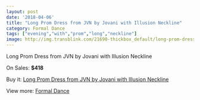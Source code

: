 ```yaml
---
layout: post
date: '2018-04-06'
title: "Long Prom Dress from JVN by Jovani with Illusion Neckline"
category: Formal Dance
tags: ["evening","with","prom","long","neckline"]
image: http://img.transblink.com/21690-thickbox_default/long-prom-dress-from-jvn-by-jovani-with-illusion-neckline.jpg
---
```

Long Prom Dress from JVN by Jovani with Illusion Neckline

On Sales: **$418**
<a href="https://www.transblink.com/en/formal-dance/6870-long-prom-dress-from-jvn-by-jovani-with-illusion-neckline.html"><amp-img layout="responsive" width="600" height="600" src="//img.transblink.com/21690-thickbox_default/long-prom-dress-from-jvn-by-jovani-with-illusion-neckline.jpg" alt="Long Prom Dress from JVN by Jovani with Illusion Neckline 0" /></a>
<a href="https://www.transblink.com/en/formal-dance/6870-long-prom-dress-from-jvn-by-jovani-with-illusion-neckline.html"><amp-img layout="responsive" width="600" height="600" src="//img.transblink.com/21692-thickbox_default/long-prom-dress-from-jvn-by-jovani-with-illusion-neckline.jpg" alt="Long Prom Dress from JVN by Jovani with Illusion Neckline 1" /></a>
<a href="https://www.transblink.com/en/formal-dance/6870-long-prom-dress-from-jvn-by-jovani-with-illusion-neckline.html"><amp-img layout="responsive" width="600" height="600" src="//img.transblink.com/21691-thickbox_default/long-prom-dress-from-jvn-by-jovani-with-illusion-neckline.jpg" alt="Long Prom Dress from JVN by Jovani with Illusion Neckline 2" /></a>

Buy it: [Long Prom Dress from JVN by Jovani with Illusion Neckline](https://www.transblink.com/en/formal-dance/6870-long-prom-dress-from-jvn-by-jovani-with-illusion-neckline.html "Long Prom Dress from JVN by Jovani with Illusion Neckline")

View more: [Formal Dance](https://www.transblink.com/en/6-formal-dance "Formal Dance")